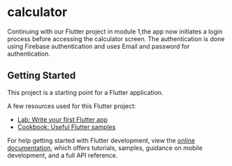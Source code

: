 # calculator

Continuing with our Flutter project in module 1,the app now initiates a login process before accessing the calculator screen. The authentication is done using Firebase authentication and uses Email and password for authentication.

## Getting Started

This project is a starting point for a Flutter application.

A few resources used for this Flutter project:

- [Lab: Write your first Flutter app](https://docs.flutter.dev/get-started/codelab)
- [Cookbook: Useful Flutter samples](https://docs.flutter.dev/cookbook)

For help getting started with Flutter development, view the
[online documentation](https://docs.flutter.dev/), which offers tutorials,
samples, guidance on mobile development, and a full API reference.
